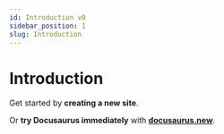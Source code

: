 ```yaml
---
id: Introduction v0
sidebar_position: 1
slug: Introduction
---
```


# Introduction

Get started by **creating a new site**.

Or **try Docusaurus immediately** with **[docusaurus.new](https://docusaurus.new)**.

